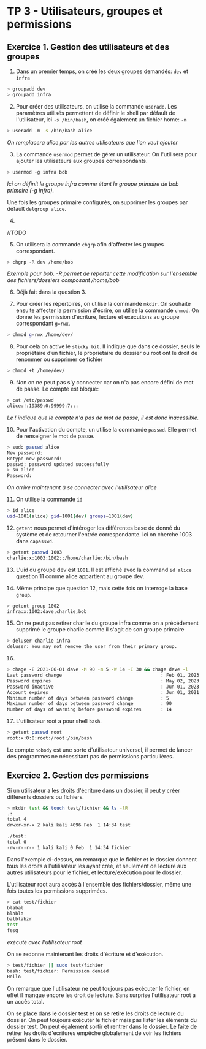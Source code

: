 # TP 3 - Utilisateurs, groupes et permissions

## Exercice 1. Gestion des utilisateurs et des groupes

1. Dans un premier temps, on créé les deux groupes demandés: `dev` et `infra`
```bash
> groupadd dev
> groupadd infra
```

2. Pour créer des utilisateurs, on utilise la commande `useradd`. Les paramètres utilisés permettent de définir le shell par défault de l'utilisateur, ici `-s /bin/bash`, on créé également un fichier home: `-m`
```bash
> useradd -m -s /bin/bash alice 
```
_On remplacera alice par les autres utilisateurs que l'on veut ajouter_

3. La commande `usermod` permet de gérer un utilisateur. On l'utilisera pour ajouter les utilisateurs aux groupes correspondants.
```bash
> usermod -g infra bob
```
_Ici on définit le groupe infra comme étant le groupe primaire de bob primaire (-g infra)._

Une fois les groupes primaire configurés, on supprimer les groupes par défault `delgroup alice`.

4. 
//TODO

5. On utilisera la commande `chgrp` afin d'affecter les groupes correspondant.
```bash
> chgrp -R dev /home/bob
```
_Exemple pour bob. -R permet de reporter cette modification sur l'ensemble des fichiers/dossiers composant /home/bob_

6. Déjà fait dans la question 3.

7. Pour créer les répertoires, on utilise la commande `mkdir`. On souhaite ensuite affecter la permission d'écrire, on utilise la commande `chmod`. On donne les permission d'écriture, lecture et exécutions au groupe correspondant `g=rwx`.
```bash
> chmod g=rwx /home/dev/
```

8. Pour cela on active le `sticky bit`. Il indique que dans ce dossier, seuls le propriétaire d’un fichier, le propriétaire du dossier ou root ont le droit de renommer ou supprimer ce fichier
```bash
> chmod +t /home/dev/
```

9. Non on ne peut pas s'y connecter car on n'a pas encore défini de mot de passe. Le compte est bloque:
```bash
> cat /etc/passwd
alice:!:19389:0:99999:7:::
```
_Le ! indique que le compte n'a pas de mot de passe, il est donc inacessible._

10. Pour l'activation du compte, un utilise la commande `passwd`. Elle permet de renseigner le mot de passe.
```bash
> sudo passwd alice
New password:
Retype new password:
passwd: password updated successfully
> su alice
Password:
```
_On arrive maintenant à se connecter avec l'utilisateur alice_

11. On utilise la commande `id`
```bash
> id alice
uid=1001(alice) gid=1001(dev) groups=1001(dev)
```

12. `getent` nous permet d'intéroger les différentes base de donné du système et de retourner l'entrée correspondante. Ici on cherche 1003 dans `capasswd`.
```bash
> getent passwd 1003
charlie:x:1003:1002::/home/charlie:/bin/bash
```

13. L'uid du groupe dev est `1001`. Il est affiché avec la command `id alice` question 11 comme alice appartient au groupe dev.

14. Même principe que question 12, mais cette fois on interroge la base `group`.

```bash
> getent group 1002
infra:x:1002:dave,charlie,bob
```

15. On ne peut pas retirer charlie du groupe infra comme on a précédement supprimé le groupe charlie comme il s'agit de son groupe primaire
```bash
> deluser charlie infra
deluser: You may not remove the user from their primary group.
```

16.
```bash
> chage -E 2021-06-01 dave -M 90 -m 5 -W 14 -I 30 && chage dave -l
Last password change                                    : Feb 01, 2023
Password expires                                        : May 02, 2023
Password inactive                                       : Jun 01, 2023
Account expires                                         : Jun 01, 2021
Minimum number of days between password change          : 5
Maximum number of days between password change          : 90
Number of days of warning before password expires       : 14
```

17. L'utilisateur root a pour shell `bash`.
```bash
> getent passwd root
root:x:0:0:root:/root:/bin/bash
```

Le compte `nobody` est une sorte d'utilisateur universel, il permet de lancer des programmes ne nécessitant pas de permissions particulières.

## Exercice 2. Gestion des permissions

Si un utilisateur a les droits d'écriture dans un dossier, il peut y créer différents dossiers ou fichiers.
```bash
> mkdir test && touch test/fichier && ls -lR
.:
total 4
drwxr-xr-x 2 kali kali 4096 Feb  1 14:34 test

./test:
total 0
-rw-r--r-- 1 kali kali 0 Feb  1 14:34 fichier
```
Dans l'exemple ci-dessus, on remarque que le fichier et le dossier donnent tous les droits à l'utilisateur les ayant créé, et seulement de lecture aux autres utilisateurs pour le fichier, et lecture/exécution pour le dossier.

L'utilisateur root aura accès à l'ensemble des fichiers/dossier, même une fois toutes les permissions supprimées.
```bash
> cat test/fichier
blabal
blabla
balblabzr
test
fesg
```
_exécuté avec l'utilisateur root_

On se redonne maintenant les droits d'écriture et d'exécution.
```bash
> test/fichier || sudo test/fichier
bash: test/fichier: Permission denied
Hello
```
On remarque que l'utilisateur ne peut toujours pas exécuter le fichier, en effet il manque encore les droit de lecture. Sans surprise l'utilisateur root a un accès total.

On se place dans le dossier test et on se retire les droits de lecture du dossier. On peut toujours exécuter le fichier mais pas lister les éléments du dossier test. On peut également sortir et rentrer dans le dossier.
Le faite de retirer les droits d'écritures empêche globalement de voir les fichiers présent dans le dossier.

